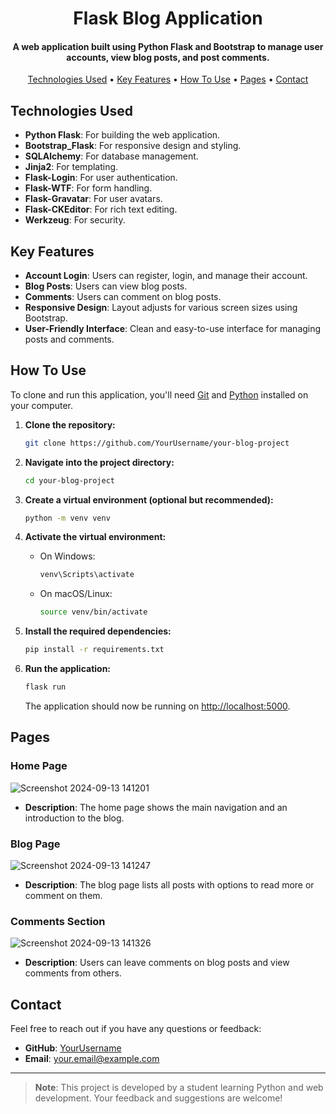 <h1 align="center">
  Flask Blog Application
  <br>
</h1>

<h4 align="center">A web application built using Python Flask and Bootstrap to manage user accounts, view blog posts, and post comments.</h4>

<p align="center">
  <a href="#technologies-used">Technologies Used</a> •
  <a href="#key-features">Key Features</a> •
  <a href="#how-to-use">How To Use</a> •
  <a href="#pages">Pages</a> •
  <a href="#contact">Contact</a>
</p>

## Technologies Used

* **Python Flask**: For building the web application.
* **Bootstrap_Flask**: For responsive design and styling.
* **SQLAlchemy**: For database management.
* **Jinja2**: For templating.
* **Flask-Login**: For user authentication.
* **Flask-WTF**: For form handling.
* **Flask-Gravatar**: For user avatars.
* **Flask-CKEditor**: For rich text editing.
* **Werkzeug**: For security.

## Key Features

* **Account Login**: Users can register, login, and manage their account.
* **Blog Posts**: Users can view blog posts.
* **Comments**: Users can comment on blog posts.
* **Responsive Design**: Layout adjusts for various screen sizes using Bootstrap.
* **User-Friendly Interface**: Clean and easy-to-use interface for managing posts and comments.

## How To Use

To clone and run this application, you'll need [Git](https://git-scm.com) and [Python](https://www.python.org/downloads/) installed on your computer.

1. **Clone the repository:**

    ```bash
    git clone https://github.com/YourUsername/your-blog-project
    ```

2. **Navigate into the project directory:**

    ```bash
    cd your-blog-project
    ```

3. **Create a virtual environment (optional but recommended):**

    ```bash
    python -m venv venv
    ```

4. **Activate the virtual environment:**

    - On Windows:

        ```bash
        venv\Scripts\activate
        ```

    - On macOS/Linux:

        ```bash
        source venv/bin/activate
        ```

5. **Install the required dependencies:**

    ```bash
    pip install -r requirements.txt
    ```

6. **Run the application:**

    ```bash
    flask run
    ```

    The application should now be running on [http://localhost:5000](http://localhost:5000).

## Pages

### Home Page

![Screenshot 2024-09-13 141201](https://github.com/user-attachments/assets/26e81e71-185a-492b-88e6-84e0ebed3cfc)

- **Description**: The home page shows the main navigation and an introduction to the blog.

### Blog Page

![Screenshot 2024-09-13 141247](https://github.com/user-attachments/assets/79d4be61-3826-4e6d-b381-25f7929f3b2b)

- **Description**: The blog page lists all posts with options to read more or comment on them.

### Comments Section

![Screenshot 2024-09-13 141326](https://github.com/user-attachments/assets/30f977bc-94a4-49fe-a0bc-32e0ee85bc6e)

- **Description**: Users can leave comments on blog posts and view comments from others.

## Contact

Feel free to reach out if you have any questions or feedback:

- **GitHub**: [YourUsername](https://github.com/YourUsername)
- **Email**: your.email@example.com

---

> **Note**: This project is developed by a student learning Python and web development. Your feedback and suggestions are welcome!
